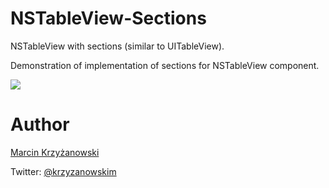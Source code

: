 # NSTableView-Sections
NSTableView with sections (similar to UITableView).

Demonstration of implementation of sections for NSTableView component.

![](https://cloud.githubusercontent.com/assets/758033/7903468/adb5b78c-07dd-11e5-8c9d-3d8775f71913.gif)

# Author

[Marcin Krzyżanowski](http://krzyzanowskim.com)

Twitter: [@krzyzanowskim](http://twitter.com/krzyzanowskim)